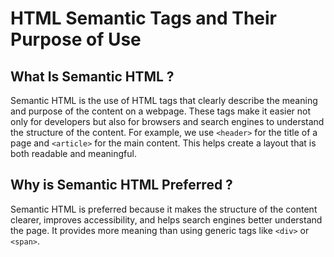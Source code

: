 # HTML Semantic Tags and Their Purpose of Use

## What Is Semantic HTML ?

Semantic HTML is the use of HTML tags that clearly describe the meaning and purpose of the content on a webpage. These tags make it easier not only for developers but also for browsers and search engines to understand the structure of the content. For example, we use `<header>` for the title of a page and `<article>` for the main content. This helps create a layout that is both readable and meaningful.

## Why is Semantic HTML Preferred ?

Semantic HTML is preferred because it makes the structure of the content clearer, improves accessibility, and helps search engines better understand the page. It provides more meaning than using generic tags like `<div>` or `<span>`.

